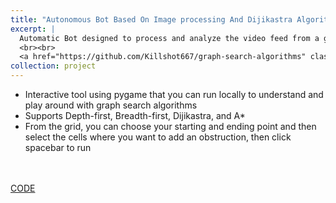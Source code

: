 ```yaml
---
title: "Autonomous Bot Based On Image processing And Dijikastra Algorithm"
excerpt: |
  Automatic Bot designed to process and analyze the video feed from a given grid, and utlize image processing techniques and the Dijikastra algorithm to move certain boxes from one location to another using the optimal path. Submission for Technex'2020 competition of IIT BHU
  <br><br>
  <a href="https://github.com/Killshot667/graph-search-algorithms" class="btn btn-primary">CODE</a>
collection: project
---
```


- Interactive tool using pygame that you can run locally to understand and play around with graph search algorithms
- Supports Depth-first, Breadth-first, Dijikastra, and A*
- From the grid, you can choose your starting and ending point and then select the cells where you want to add an obstruction, then click spacebar to run
<!-- <br> -->
<!-- ![Graph Image](assets/images/graph.jpeg) -->
<br><br>
<a href="https://github.com/Killshot667/graph-search-algorithms" class="btn btn-primary">CODE</a>


